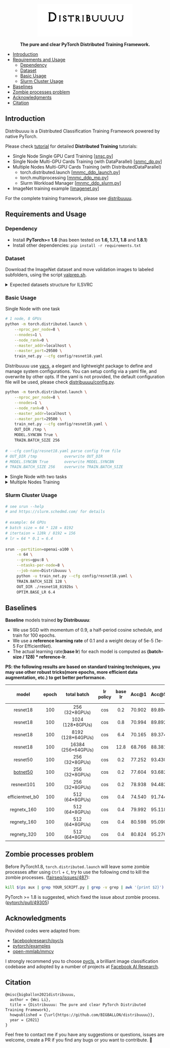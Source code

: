 <div align="center">
<img src="./images/logo.png" width="300px">

**The pure and clear PyTorch Distributed Training Framework.**

</div>

- [Introduction](#introduction)
- [Requirements and Usage](#requirements-and-usage)
  - [Dependency](#dependency)
  - [Dataset](#dataset)
  - [Basic Usage](#basic-usage)
  - [Slurm Cluster Usage](#slurm-cluster-usage)
- [Baselines](#baselines)
- [Zombie processes problem](#zombie-processes-problem)
- [Acknowledgments](#acknowledgments)
- [Citation](#citation)

## Introduction


Distribuuuu is a Distributed Classification Training Framework powered by native PyTorch.

Please check [tutorial](./tutorial/) for detailed **Distributed Training** tutorials:

- Single Node Single GPU Card Training [[snsc.py](./tutorial/snsc.py)]
- Single Node Multi-GPU Cards Training (with DataParallel) [[snmc_dp.py](./tutorial/snmc_dp.py)]
- Multiple Nodes Multi-GPU Cards Training (with DistributedDataParallel)
    - torch.distributed.launch [[mnmc_ddp_launch.py](./tutorial/mnmc_ddp_launch.py)]
    - torch.multiprocessing [[mnmc_ddp_mp.py](./tutorial/mnmc_ddp_mp.py)]
    - Slurm Workload Manager [[mnmc_ddp_slurm.py](./tutorial/mnmc_ddp_slurm.py)]
- ImageNet training example [[imagenet.py](./tutorial/imagenet.py)]

For the complete training framework, please see [distribuuuu](./distribuuuu/). 

## Requirements and Usage

### Dependency

- Install **PyTorch>= 1.6** (has been tested on **1.6, 1.7.1, 1.8** and **1.8.1**)
- Install other dependencies: ``pip install -r requirements.txt``

### Dataset

Download the ImageNet dataset and move validation images to labeled subfolders, using the script [valprep.sh](https://raw.githubusercontent.com/soumith/imagenetloader.torch/master/valprep.sh). 



<details>
  <summary>Expected datasets structure for ILSVRC</summary>

``` 
ILSVRC
|_ train
|  |_ n01440764
|  |_ ...
|  |_ n15075141
|_ val
|  |_ n01440764
|  |_ ...
|  |_ n15075141
|_ ...
```

Create a directory containing symlinks:

``` bash
mkdir -p /path/to/distribuuuu/data
```

Symlink ILSVRC:

``` bash
ln -s /path/to/ILSVRC /path/to/distribuuuu/data/ILSVRC
```

</details>



### Basic Usage

Single Node with one task


``` bash
# 1 node, 8 GPUs
python -m torch.distributed.launch \
    --nproc_per_node=8 \
    --nnodes=1 \
    --node_rank=0 \
    --master_addr=localhost \
    --master_port=29500 \
    train_net.py --cfg config/resnet18.yaml
```

Distribuuuu use [yacs](https://github.com/rbgirshick/yacs), a elegant and lightweight package to define and manage system configurations.
You can setup config via a yaml file, and overwrite by other opts. If the yaml is not provided, the default configuration file will be used, please check [distribuuuu/config.py](./distribuuuu/config.py).

```bash
python -m torch.distributed.launch \
    --nproc_per_node=8 \
    --nnodes=1 \
    --node_rank=0 \
    --master_addr=localhost \
    --master_port=29500 \
    train_net.py --cfg config/resnet18.yaml \
    OUT_DIR /tmp \
    MODEL.SYNCBN True \
    TRAIN.BATCH_SIZE 256

# --cfg config/resnet18.yaml parse config from file
# OUT_DIR /tmp            overwrite OUT_DIR
# MODEL.SYNCBN True       overwrite MODEL.SYNCBN
# TRAIN.BATCH_SIZE 256    overwrite TRAIN.BATCH_SIZE
```


<details>
  <summary>Single Node with two tasks</summary>


```bash
# 1 node, 2 task, 4 GPUs per task (8GPUs)
# task 1:
CUDA_VISIBLE_DEVICES=0,1,2,3 python -m torch.distributed.launch \
    --nproc_per_node=4 \
    --nnodes=2 \
    --node_rank=0 \
    --master_addr=localhost \
    --master_port=29500 \
    train_net.py --cfg config/resnet18.yaml

# task 2:
CUDA_VISIBLE_DEVICES=4,5,6,7 python -m torch.distributed.launch \
    --nproc_per_node=4 \
    --nnodes=2 \
    --node_rank=1 \
    --master_addr=localhost \
    --master_port=29500 \
    train_net.py --cfg config/resnet18.yaml
```

</details>

<details>
  <summary>Multiple Nodes Training</summary>

```bash
# 2 node, 8 GPUs per node (16GPUs)
# node 1:
python -m torch.distributed.launch \
    --nproc_per_node=8 \
    --nnodes=2 \
    --node_rank=0 \
    --master_addr="10.198.189.10" \
    --master_port=29500 \
    train_net.py --cfg config/resnet18.yaml

# node 2:
python -m torch.distributed.launch \
    --nproc_per_node=8 \
    --nnodes=2 \
    --node_rank=1 \
    --master_addr="10.198.189.10" \
    --master_port=29500 \
    train_net.py --cfg config/resnet18.yaml
```

</details>

### Slurm Cluster Usage

```bash
# see srun --help 
# and https://slurm.schedmd.com/ for details

# example: 64 GPUs
# batch size = 64 * 128 = 8192
# itertaion = 128k / 8192 = 156 
# lr = 64 * 0.1 = 6.4

srun --partition=openai-a100 \
     -n 64 \
     --gres=gpu:8 \
     --ntasks-per-node=8 \
     --job-name=Distribuuuu \
     python -u train_net.py --cfg config/resnet18.yaml \
     TRAIN.BATCH_SIZE 128 \
     OUT_DIR ./resnet18_8192bs \
     OPTIM.BASE_LR 6.4
```

## Baselines

**Baseline** models trained **by Distribuuuu**:

- We use SGD with momentum of 0.9, a half-period cosine schedule, and train for 100 epochs.
- We use a **reference learning rate** of 0.1 and a weight decay of 5e-5 (1e-5 For EfficientNet).
- The actual learning rate(**base lr**) for each model is computed as **(batch-size / 128) * reference-lr**.

**PS: the following results are based on standard training techniques, you may use other robust tricks(more epochs, more efficient data augmentation, etc.) to get better performance.**


|                    model                     | epoch |    total batch     | lr policy | base lr | Acc@1  | Acc@5  |                                                       model / config                                                        |
| :------------------------------------------: | :---: | :----------------: | :-------: | :-----: | :----: | :----: | :-------------------------------------------------------------------------------------------------------------------------: |
|                   resnet18                   |  100  |   256 (32*8GPUs)   |    cos    |   0.2   | 70.902 | 89.894 | [Drive](https://drive.google.com/file/d/18a6QFc_DoTHo3TWkN_EsptyGmhF97sVw/view?usp=sharing) / [cfg](./config/resnet18.yaml) |
|                   resnet18                   |  100  |  1024 (128*8GPUs)  |    cos    |   0.8   | 70.994 | 89.892 |                                                                                                                             |
|                   resnet18                   |  100  | 8192 (128*64GPUs)  |    cos    |   6.4   | 70.165 | 89.374 |                                                                                                                             |
|                   resnet18                   |  100  | 16384 (256*64GPUs) |    cos    |  12.8   | 68.766 | 88.381 |                                                                                                                             |
|                   resnet50                   |  100  |   256 (32*8GPUs)   |    cos    |   0.2   | 77.252 | 93.430 | [Drive](https://drive.google.com/file/d/1rUY1mSYTxe7jWzzcWrreg398tbSNXtnv/view?usp=sharing) / [cfg](./config/resnet50.yaml) |
| [botnet50](https://arxiv.org/abs/2101.11605) |  100  |   256 (32*8GPUs)   |    cos    |   0.2   | 77.604 | 93.682 | [Drive](https://drive.google.com/file/d/1-jvhJaMyy-KziAuFnmt5rkoZrm5364UF/view?usp=sharing) / [cfg](./config/botnet50.yaml) |
|                  resnext101                  |  100  |   256 (32*8GPUs)   |    cos    |   0.2   | 78.938 | 94.482 |                                                                                                                             |
|               efficientnet_b0                |  100  |   512 (64*8GPUs)   |    cos    |   0.4   | 74.540 | 91.744 |                                            [cfg](./config/efficientnet_b0.yaml)                                             |
|                 regnetx_160                  |  100  |   512 (64*8GPUs)   |    cos    |   0.4   | 79.992 | 95.118 |                                              [cfg](./config/regnetx_160.yaml)                                               |
|                 regnety_160                  |  100  |   512 (64*8GPUs)   |    cos    |   0.4   | 80.598 | 95.090 |                                              [cfg](./config/regnety_160.yaml)                                               |
|                 regnety_320                  |  100  |   512 (64*8GPUs)   |    cos    |   0.4   | 80.824 | 95.276 |                                              [cfg](./config/regnety_320.yaml)                                               |
## Zombie processes problem


Before PyTorch1.8, ``torch.distributed.launch`` will leave some zombie processes after using  ``Ctrl`` + ``C``, try to use the following cmd to kill the zombie processes. ([fairseq/issues/487](https://github.com/pytorch/fairseq/issues/487)):

```bash
kill $(ps aux | grep YOUR_SCRIPT.py | grep -v grep | awk '{print $2}')
```

PyTorch >= 1.8 is suggested, which fixed the issue about zombie process. ([pytorch/pull/49305](https://github.com/pytorch/pytorch/pull/49305))


## Acknowledgments

Provided codes were adapted from:

- [facebookresearch/pycls](https://github.com/facebookresearch/pycls)
- [pytorch/examples](https://github.com/pytorch/examples/)
- [open-mmlab/mmcv](https://github.com/open-mmlab/mmcv)

I strongly recommend you to choose [pycls](https://github.com/facebookresearch/pycls), a brilliant image classification codebase and adopted by a number of projects at [Facebook AI Research](https://github.com/facebookresearch).



## Citation

```
@misc{bigballon2021distribuuuu,
  author = {Wei Li},
  title = {Distribuuuu: The pure and clear PyTorch Distributed Training Framework},
  howpublished = {\url{https://github.com/BIGBALLON/distribuuuu}},
  year = {2021}
}
```

Feel free to contact me if you have any suggestions or questions, issues are welcome,
create a PR if you find any bugs or you want to contribute. :cake:
